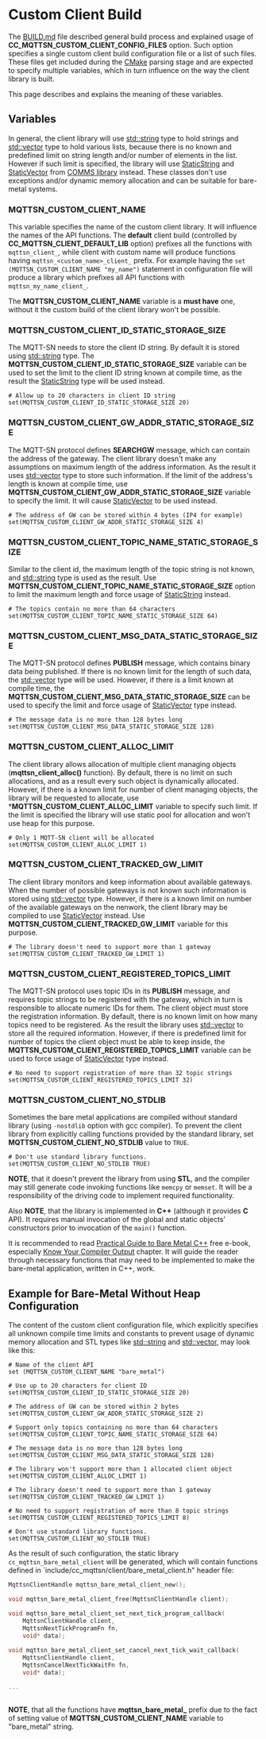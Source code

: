 # Custom Client Build
The [BUILD.md](BUILD.md) file described general build process and explained
usage of **CC_MQTTSN_CUSTOM_CLIENT_CONFIG_FILES** option. Such option specifies 
a single custom client build configuration file or a list of such files. These
files get included during the [CMake](https://cmake.org) parsing stage and 
are expected to specify multiple variables, which in turn influence on the
way the client library is built.

This page describes and explains the meaning of these variables.

## Variables
In general, the client library will use 
[std::string](http://en.cppreference.com/w/cpp/string/basic_string) type to 
hold strings and 
[std::vector](http://en.cppreference.com/w/cpp/container/vector) type to hold
various lists, because there is no known and predefined limit on string length
and/or number of elements in the list. However if such limit is specified, the
library will use [StaticString](https://github.com/commschamp/comms/blob/master/include/comms/util/StaticString.h)
and [StaticVector](https://github.com/commschamp/comms/blob/master/include/comms/util/StaticVector.h)
from [COMMS library](https://github.com/commschamp/comms)
instead. These classes don't use exceptions and/or dynamic memory allocation
and can be suitable for bare-metal systems.

### MQTTSN_CUSTOM_CLIENT_NAME
This variable specifies the name of the custom client library.
It will influence the names of the API functions. The **default** client build
(controlled by **CC_MQTTSN_CLIENT_DEFAULT_LIB** option) prefixes all the 
functions with `mqttsn_client_`, while client with custom name will produce 
functions having `mqttsn_<custom_name>_client_` prefix. For example having the
`set (MQTTSN_CUSTOM_CLIENT_NAME "my_name")` statement in configuration file
will produce a library which prefixes all API functions with 
`mqttsn_my_name_client_`.

The **MQTTSN_CUSTOM_CLIENT_NAME** variable is a **must have** one, without it
the custom build of the client library won't be possible.

### MQTTSN_CUSTOM_CLIENT_ID_STATIC_STORAGE_SIZE
The MQTT-SN needs to store the client ID string. By default it is stored using
[std::string](http://en.cppreference.com/w/cpp/string/basic_string) type. The
**MQTTSN_CUSTOM_CLIENT_ID_STATIC_STORAGE_SIZE** variable can be used to set
the limit to the client ID string known at compile time, as the result the
[StaticString](https://github.com/commschamp/comms/blob/master/include/comms/util/StaticString.h)
type will be used instead.
```
# Allow up to 20 characters in client ID string
set(MQTTSN_CUSTOM_CLIENT_ID_STATIC_STORAGE_SIZE 20)
```

### MQTTSN_CUSTOM_CLIENT_GW_ADDR_STATIC_STORAGE_SIZE
The MQTT-SN protocol defines **SEARCHGW** message, which can contain the 
address of the gateway. The client library doesn't make any assumptions on 
maximum length of the address information. As the result it uses
[std::vector](http://en.cppreference.com/w/cpp/container/vector) type to
store such information. If the limit of the address's length is known at compile
time, use **MQTTSN_CUSTOM_CLIENT_GW_ADDR_STATIC_STORAGE_SIZE** variable to
specify the limit. It will cause 
[StaticVector](https://github.com/commschamp/comms/blob/master/include/comms/util/StaticVector.h)
to be used instead.
```
# The address of GW can be stored within 4 bytes (IP4 for example)
set(MQTTSN_CUSTOM_CLIENT_GW_ADDR_STATIC_STORAGE_SIZE 4)
```

### MQTTSN_CUSTOM_CLIENT_TOPIC_NAME_STATIC_STORAGE_SIZE
Similar to the client id, the maximum length of the topic string is not known, and
[std::string](http://en.cppreference.com/w/cpp/string/basic_string) type is
used as the result. Use **MQTTSN_CUSTOM_CLIENT_TOPIC_NAME_STATIC_STORAGE_SIZE**
option to limit the maximum length and force usage of 
[StaticString](https://github.com/commschamp/comms/blob/master/include/comms/util/StaticString.h)
instead.
```
# The topics contain no more than 64 characters
set(MQTTSN_CUSTOM_CLIENT_TOPIC_NAME_STATIC_STORAGE_SIZE 64)
```

### MQTTSN_CUSTOM_CLIENT_MSG_DATA_STATIC_STORAGE_SIZE
The MQTT-SN protocol defines **PUBLISH** message, which contains binary data
being published. If there is no known limit for the length of such data, the
[std::vector](http://en.cppreference.com/w/cpp/container/vector) type will be
used. However, if there is a limit known at compile time, the 
**MQTTSN_CUSTOM_CLIENT_MSG_DATA_STATIC_STORAGE_SIZE** can be used to specify the
limit and force usage of 
[StaticVector](https://github.com/commschamp/comms/blob/master/include/comms/util/StaticVector.h) 
type instead.
```
# The message data is no more than 128 bytes long
set(MQTTSN_CUSTOM_CLIENT_MSG_DATA_STATIC_STORAGE_SIZE 128)
```

### MQTTSN_CUSTOM_CLIENT_ALLOC_LIMIT
The client library allows allocation of multiple client managing objects
(**mqttsn_client_alloc()** function). By default, there is no limit on such
allocations, and as a result every such object is dynamically allocated.
However, if there is a known limit for number of client managing objects, the
library will be requested to allocate, use ***MQTTSN_CUSTOM_CLIENT_ALLOC_LIMIT**
variable to specify such limit. If the limit is specified the library will 
use static pool for allocation and won't use heap for this purpose.
```
# Only 1 MQTT-SN client will be allocated
set(MQTTSN_CUSTOM_CLIENT_ALLOC_LIMIT 1)
```

### MQTTSN_CUSTOM_CLIENT_TRACKED_GW_LIMIT
The client library monitors and keep information about available gateways. When
the number of possible gateways is not known such information is stored using
[std::vector](http://en.cppreference.com/w/cpp/container/vector) type. However,
if there is a known limit on number of the available gateways on the nenwork,
the client library may be compiled to use 
[StaticVector](https://github.com/commschamp/comms/blob/master/include/comms/util/StaticVector.h) 
instead. Use **MQTTSN_CUSTOM_CLIENT_TRACKED_GW_LIMIT** variable for this purpose.
```
# The library doesn't need to support more than 1 gateway
set(MQTTSN_CUSTOM_CLIENT_TRACKED_GW_LIMIT 1)
```

### MQTTSN_CUSTOM_CLIENT_REGISTERED_TOPICS_LIMIT
The MQTT-SN protocol uses topic IDs in its **PUBLISH** message, and requires
topic strings to be registered with the gateway, which in turn is responsible
to allocate numeric IDs for them. The client object must store the registration
information. By default, there is no known limit on how many topics need to be
registered. As the result the library uses 
[std::vector](http://en.cppreference.com/w/cpp/container/vector) to store all
the required information. However, if there is predefined limit for number of topics
the client object must be able to keep inside, the **MQTTSN_CUSTOM_CLIENT_REGISTERED_TOPICS_LIMIT**
variable can be used to force usage of
[StaticVector](https://github.com/commschamp/comms/blob/master/include/comms/util/StaticVector.h) 
type instead.
```
# No need to support registration of more than 32 topic strings
set(MQTTSN_CUSTOM_CLIENT_REGISTERED_TOPICS_LIMIT 32)
```

### MQTTSN_CUSTOM_CLIENT_NO_STDLIB
Sometimes the bare metal applications are compiled without standard library
(using `-nostdlib` option with gcc compiler). To prevent the client library from
explicitly calling functions provided by the standard library, 
set **MQTTSN_CUSTOM_CLIENT_NO_STDLIB** value to `TRUE`. 
```
# Don't use standard library functions.
set(MQTTSN_CUSTOM_CLIENT_NO_STDLIB TRUE)
```
**NOTE**, that it doesn't prevent the library from using **STL**, and the compiler
may still generate code invoking functions like `memcpy` or `memset`. It will
be a responsibility of the driving code to implement required functionality.

Also **NOTE**, that the library is implemented in **C++** (although it provides
**C** API). It requires manual invocation of the global and static objects'
constructors prior to invocation of the `main()` function. 

It is recommended to read 
[Practical Guide to Bare Metal C++](https://www.gitbook.com/book/arobenko/bare_metal_cpp/details)
free e-book, especially 
[Know Your Compiler Output](https://arobenko.gitbooks.io/bare_metal_cpp/content/compiler_output/)
chapter. It will guide the reader through necessary functions that may need
to be implemented to make the bare-metal application, written in C++, work.

## Example for Bare-Metal Without Heap Configuration 
The content of the custom client configuration file, which explicitly specifies
all unknown compile time limits and constants to prevent usage of dynamic 
memory allocation and STL types like [std::string](http://en.cppreference.com/w/cpp/string/basic_string)
and [std::vector](http://en.cppreference.com/w/cpp/container/vector), may look
like this:
```
# Name of the client API
set (MQTTSN_CUSTOM_CLIENT_NAME "bare_metal")

# Use up to 20 characters for client ID
set(MQTTSN_CUSTOM_CLIENT_ID_STATIC_STORAGE_SIZE 20)

# The address of GW can be stored within 2 bytes
set(MQTTSN_CUSTOM_CLIENT_GW_ADDR_STATIC_STORAGE_SIZE 2)

# Support only topics containing no more than 64 characters
set(MQTTSN_CUSTOM_CLIENT_TOPIC_NAME_STATIC_STORAGE_SIZE 64)

# The message data is no more than 128 bytes long
set(MQTTSN_CUSTOM_CLIENT_MSG_DATA_STATIC_STORAGE_SIZE 128)

# The library won't support more than 1 allocated client object
set(MQTTSN_CUSTOM_CLIENT_ALLOC_LIMIT 1)

# The library doesn't need to support more than 1 gateway
set(MQTTSN_CUSTOM_CLIENT_TRACKED_GW_LIMIT 1)

# No need to support registration of more than 8 topic strings
set(MQTTSN_CUSTOM_CLIENT_REGISTERED_TOPICS_LIMIT 8)

# Don't use standard library functions.
set(MQTTSN_CUSTOM_CLIENT_NO_STDLIB TRUE)
```
As the result of such configuration, the static library `cc_mqttsn_bare_metal_client`
will be generated, which will contain functions defined in 
`include/cc_mqttsn/client/bare_metal_client.h" header file:
```c
MqttsnClientHandle mqttsn_bare_metal_client_new();

void mqttsn_bare_metal_client_free(MqttsnClientHandle client);

void mqttsn_bare_metal_client_set_next_tick_program_callback(
    MqttsnClientHandle client,
    MqttsnNextTickProgramFn fn,
    void* data);
    
void mqttsn_bare_metal_client_set_cancel_next_tick_wait_callback(
    MqttsnClientHandle client,
    MqttsnCancelNextTickWaitFn fn,
    void* data);

...
    
```
**NOTE**, that all the functions have **mqttsn_bare_metal_** prefix due to the
fact of setting value of **MQTTSN_CUSTOM_CLIENT_NAME** variable to "bare_metal" string.

